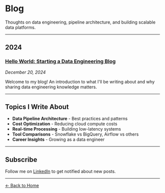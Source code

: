 # Blog

Thoughts on data engineering, pipeline architecture, and building scalable data platforms.

---

## 2024

### [Hello World: Starting a Data Engineering Blog](2024-12-20-hello-world.md)
*December 20, 2024*

Welcome to my blog! An introduction to what I'll be writing about and why sharing data engineering knowledge matters.

---

## Topics I Write About

- **Data Pipeline Architecture** - Best practices and patterns
- **Cost Optimization** - Reducing cloud compute costs
- **Real-time Processing** - Building low-latency systems
- **Tool Comparisons** - Snowflake vs BigQuery, Airflow vs others
- **Career Insights** - Growing as a data engineer

---

## Subscribe

Follow me on [LinkedIn](https://linkedin.com/in/dbchristensen) to get notified about new posts.

---

[← Back to Home](../README.md)
